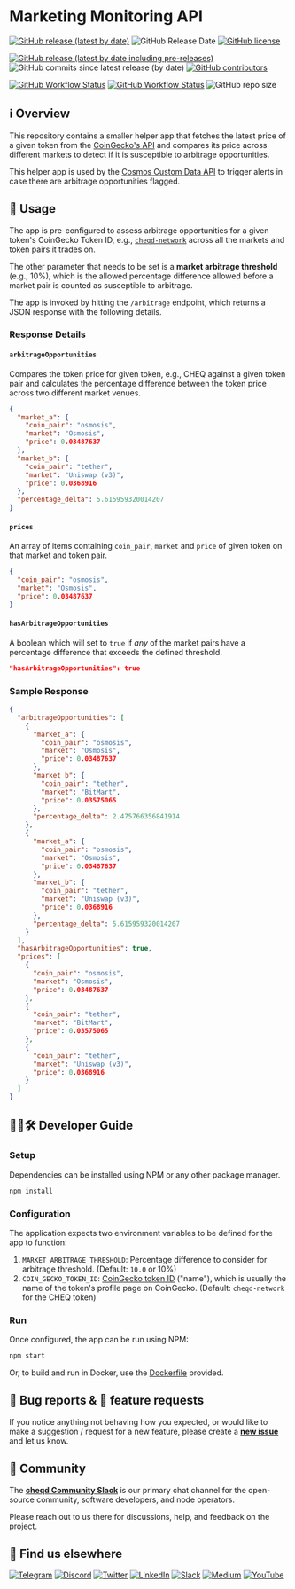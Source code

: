 # Marketing Monitoring API

[![GitHub release (latest by date)](https://img.shields.io/github/v/release/cheqd/market-monitoring?color=green&label=stable%20release&style=flat-square)](https://github.com/cheqd/market-monitoring/releases/latest) ![GitHub Release Date](https://img.shields.io/github/release-date/cheqd/market-monitoring?color=green&style=flat-square) [![GitHub license](https://img.shields.io/github/license/cheqd/market-monitoring?color=blue&style=flat-square)](https://github.com/cheqd/market-monitoring/blob/main/LICENSE)

[![GitHub release (latest by date including pre-releases)](https://img.shields.io/github/v/release/cheqd/market-monitoring?include_prereleases&label=dev%20release&style=flat-square)](https://github.com/cheqd/market-monitoring/releases/) ![GitHub commits since latest release (by date)](https://img.shields.io/github/commits-since/cheqd/market-monitoring/latest?style=flat-square) [![GitHub contributors](https://img.shields.io/github/contributors/cheqd/market-monitoring?label=contributors%20%E2%9D%A4%EF%B8%8F&style=flat-square)](https://github.com/cheqd/market-monitoring/graphs/contributors)

[![GitHub Workflow Status](https://img.shields.io/github/workflow/status/cheqd/market-monitoring/Workflow%20Dispatch?label=workflows&style=flat-square)](https://github.com/cheqd/market-monitoring/actions/workflows/dispatch.yml) [![GitHub Workflow Status](https://img.shields.io/github/workflow/status/cheqd/market-monitoring/CodeQL?label=CodeQL&style=flat-square)](https://github.com/cheqd/market-monitoring/actions/workflows/codeql.yml) ![GitHub repo size](https://img.shields.io/github/repo-size/cheqd/market-monitoring?style=flat-square)

## ℹ️ Overview

This repository contains a smaller helper app that fetches the latest price of a given token from the [CoinGecko's API](https://www.coingecko.com/en/api) and compares its price across different markets to detect if it is susceptible to arbitrage opportunities.

This helper app is used by the [Cosmos Custom Data API](https://github.com/cheqd/market-monitoring) to trigger alerts in case there are arbitrage opportunities flagged.

## 📖 Usage

The app is pre-configured to assess arbitrage opportunities for a given token's CoinGecko Token ID, e.g., [`cheqd-network`](https://www.coingecko.com/en/coins/cheqd-network) across all the markets and token pairs it trades on.

The other parameter that needs to be set is a **market arbitrage threshold** (e.g., 10%), which is the allowed percentage difference allowed before a market pair is counted as susceptible to arbitrage.

The app is invoked by hitting the `/arbitrage` endpoint, which returns a JSON response with the following details.

### Response Details

#### `arbitrageOpportunities`

Compares the token price for given token, e.g., CHEQ against a given token pair and calculates the percentage difference between the token price across two different market venues.

```json
{
  "market_a": {
    "coin_pair": "osmosis",
    "market": "Osmosis",
    "price": 0.03487637
  },
  "market_b": {
    "coin_pair": "tether",
    "market": "Uniswap (v3)",
    "price": 0.0368916
  },
  "percentage_delta": 5.615959320014207
}
```

#### `prices`

An array of items containing `coin_pair`, `market` and `price` of given token on that market and token pair.

```json
{
  "coin_pair": "osmosis",
  "market": "Osmosis",
  "price": 0.03487637
}
```

#### `hasArbitrageOpportunities`

A boolean which will set to `true` if *any* of the market pairs have a percentage difference that exceeds the defined threshold.

```json
"hasArbitrageOpportunities": true
```

### Sample Response

```json
{
  "arbitrageOpportunities": [
    {
      "market_a": {
        "coin_pair": "osmosis",
        "market": "Osmosis",
        "price": 0.03487637
      },
      "market_b": {
        "coin_pair": "tether",
        "market": "BitMart",
        "price": 0.03575065
      },
      "percentage_delta": 2.475766356841914
    },
    {
      "market_a": {
        "coin_pair": "osmosis",
        "market": "Osmosis",
        "price": 0.03487637
      },
      "market_b": {
        "coin_pair": "tether",
        "market": "Uniswap (v3)",
        "price": 0.0368916
      },
      "percentage_delta": 5.615959320014207
    }
  ],
  "hasArbitrageOpportunities": true,
  "prices": [
    {
      "coin_pair": "osmosis",
      "market": "Osmosis",
      "price": 0.03487637
    },
    {
      "coin_pair": "tether",
      "market": "BitMart",
      "price": 0.03575065
    },
    {
      "coin_pair": "tether",
      "market": "Uniswap (v3)",
      "price": 0.0368916
    }
  ]
}
```

## 🧑‍💻🛠 Developer Guide

### Setup

Dependencies can be installed using NPM or any other package manager.

```bash
npm install
```

### Configuration

The application expects two environment variables to be defined for the app to function:

1. `MARKET_ARBITRAGE_THRESHOLD`: Percentage difference to consider for arbitrage threshold. (Default: `10.0` or 10%)
2. `COIN_GECKO_TOKEN_ID`: [CoinGecko token ID](https://www.coingecko.com/en/api/documentation) ("name"), which is usually the name of the token's profile page on CoinGecko. (Default: `cheqd-network` for the CHEQ token)

### Run

Once configured, the app can be run using NPM:

```bash
npm start
```

Or, to build and run in Docker, use the [Dockerfile](Dockerfile) provided.

## 🐞 Bug reports & 🤔 feature requests

If you notice anything not behaving how you expected, or would like to make a suggestion / request for a new feature, please create a [**new issue**](https://github.com/cheqd/market-monitoring/issues/new/choose) and let us know.

## 💬 Community

The [**cheqd Community Slack**](http://cheqd.link/join-cheqd-slack) is our primary chat channel for the open-source community, software developers, and node operators.

Please reach out to us there for discussions, help, and feedback on the project.

## 🙋 Find us elsewhere

[![Telegram](https://img.shields.io/badge/Telegram-2CA5E0?style=for-the-badge\&logo=telegram\&logoColor=white)](https://t.me/cheqd) [![Discord](https://img.shields.io/badge/Discord-7289DA?style=for-the-badge\&logo=discord\&logoColor=white)](http://cheqd.link/discord-github) [![Twitter](https://img.shields.io/badge/Twitter-1DA1F2?style=for-the-badge\&logo=twitter\&logoColor=white)](https://twitter.com/intent/follow?screen\_name=cheqd\_io) [![LinkedIn](https://img.shields.io/badge/LinkedIn-0077B5?style=for-the-badge\&logo=linkedin\&logoColor=white)](http://cheqd.link/linkedin) [![Slack](https://img.shields.io/badge/Slack-4A154B?style=for-the-badge\&logo=slack\&logoColor=white)](http://cheqd.link/join-cheqd-slack) [![Medium](https://img.shields.io/badge/Medium-12100E?style=for-the-badge\&logo=medium\&logoColor=white)](https://blog.cheqd.io) [![YouTube](https://img.shields.io/badge/YouTube-FF0000?style=for-the-badge\&logo=youtube\&logoColor=white)](https://www.youtube.com/channel/UCBUGvvH6t3BAYo5u41hJPzw/)
